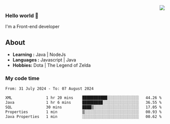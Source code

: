 <img align='right' src="https://github-readme-stats.vercel.app/api?username=jumodada&show_icons=true&theme=vue">

### Hello world 👋

I'm a Front-end developer 
    
## About
-  **Learning :** Java | NodeJs
-  **Languages :** Javascript | Java
-  **Hobbies:** Dota | The Legend of Zelda

### My code time

<!--START_SECTION:waka-->

```txt
From: 31 July 2024 - To: 07 August 2024

XML               1 hr 20 mins    ███████████░░░░░░░░░░░░░░   44.26 %
Java              1 hr 6 mins     █████████░░░░░░░░░░░░░░░░   36.55 %
SQL               30 mins         ████▒░░░░░░░░░░░░░░░░░░░░   17.05 %
Properties        1 min           ▒░░░░░░░░░░░░░░░░░░░░░░░░   00.93 %
Java Properties   1 min           ░░░░░░░░░░░░░░░░░░░░░░░░░   00.62 %
```

<!--END_SECTION:waka-->
